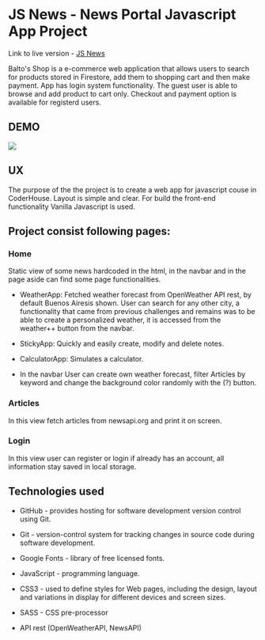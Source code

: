 # JS News - News Portal Javascript App Project

Link to live version - [JS News](https://juancruzvalencia.github.io/proyectoFinalJS/index.html)

Balto's Shop is a e-commerce web application that allows users to search for products stored in Firestore, add them to shopping cart and then make payment. App has login system functionality. The guest user is able to browse and add product to cart only. Checkout and payment option is available for registerd users.

## DEMO
![](https://github.com/JuanCruzValencia/proyectoFinalJS/blob/master/JS-final.png?raw=true)

## UX
The purpose of the the project is to create a web app for javascript couse in CoderHouse. Layout is simple and clear. For build the front-end functionality Vanilla Javascript is used.

## Project consist following pages:

### Home 

Static view of some news hardcoded in the html, in the navbar and in the page aside can find some page functionalities.

- WeatherApp: Fetched weather forecast from OpenWeather API rest, by default Buenos Airesis shown. User can search for any other city, a functionality that came from previous challenges and remains was to be able to create a personalized weather, it is accessed from the weather++ button from the navbar.

- StickyApp: Quickly and easily create, modify and delete notes.

- CalculatorApp: Simulates a calculator.

- In the navbar User can create own weather forecast, filter Articles by keyword and change the background color randomly with the (?) button.

### Articles

In this view fetch articles from newsapi.org and print it on screen.

### Login 

In this view user can register or login if already has an account, all information stay saved in local storage.

## Technologies used

- GitHub - provides hosting for software development version control using Git.

- Git - version-control system for tracking changes in source code during software development.

- Google Fonts - library of free licensed fonts.

- JavaScript - programming language.

- CSS3 - used to define styles for Web pages, including the design, layout and variations in display for different devices and screen sizes.

- SASS - CSS pre-processor

- API rest (OpenWeatherAPI, NewsAPI)
